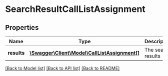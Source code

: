 # SearchResultCallListAssignment

## Properties
Name | Type | Description | Notes
------------ | ------------- | ------------- | -------------
**results** | [**\Swagger\Client\Model\CallListAssignment[]**](CallListAssignment.md) | The search results | [optional] 

[[Back to Model list]](../README.md#documentation-for-models) [[Back to API list]](../README.md#documentation-for-api-endpoints) [[Back to README]](../README.md)


